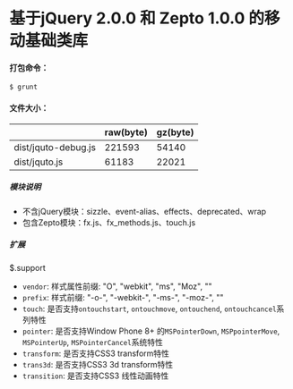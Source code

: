# 基于jQuery 2.0.0 和 Zepto 1.0.0 的移动基础类库

#### 打包命令：
    
    $ grunt

#### 文件大小：
    
| |   raw(byte)  |   gz(byte) |
| ---- | ---- | ---- |
|dist/jquto-debug.js| 221593 | 54140 |
|dist/jquto.js| 61183 | 22021 |

##### 模块说明
    
* 不含jQuery模块：sizzle、event-alias、effects、deprecated、wrap
* 包含Zepto模块：fx.js、fx_methods.js、touch.js

##### 扩展

$.support

* `vendor`: 样式属性前缀: "O", "webkit", "ms", "Moz", ""
* `prefix`: 样式前缀: "-o-", "-webkit-", "-ms-", "-moz-", ""
* `touch`: 是否支持`ontouchstart`, `ontouchmove`, `ontouchend`, `ontouchcancel`系列特性
* `pointer`: 是否支持Window Phone 8+ 的`MSPointerDown`, `MSPpointerMove`, `MSPointerUp`, `MSPointerCancel`系统特性
* `transform`: 是否支持CSS3 transform特性
* `trans3d`: 是否支持CSS3 3d transform特性
* `transition`: 是否支持CSS3 线性动画特性

